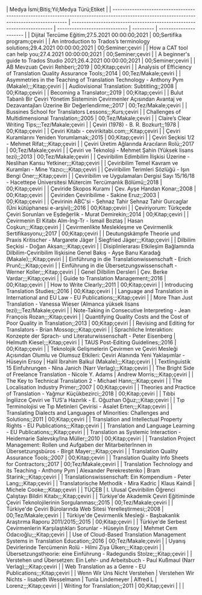 | Medya İsmi;Bitiş;Yıl;Medya Türü;Etiket                                                                                                    |
| ----------------------------------------------------------------------------------------------------------------------------------------- | ---------------------------------------------------------------------- | ----------------------------- | --------- | ---------------------- |
| Dijital Tercüme Eğitim;27.5.2021 00:00:00;2021                                                                                            | 00;Sertifika programı;çeviri                                           |
| An introduction to Trados’s terminology solutions;29.4.2021 00:00:00;2021                                                                 | 00;Seminer;çeviri                                                      |
| How a CAT tool can help you;27.4.2021 00:00:00;2021                                                                                       | 00;Seminer;çeviri                                                      |
| A beginner's guide to Trados Studio 2021;26.4.2021 00:00:00;2021                                                                          | 00;Seminer;çeviri                                                      |
| AB Mevzuatı Çeviri Rehberi;;2019                                                                                                          | 00;Kitap;çeviri                                                        |
| Analysis of Efficiency of Translation Quality Assurance Tools;;2014                                                                       | 00;Tez/Makale;çeviri                                                   |
| Asymmetries in the Teaching of Translation Technology - Anthony Pym (Makale);;;Kitap;çeviri                                               |
| Audiovisional Translation: Subtitling;;2008                                                                                               | 00;Kitap;çeviri                                                        |
| Becoming a Translator;;2019                                                                                                               | 00;Kitap;çeviri                                                        |
| Bulut Tabanlı Bir Çeviri Yönetim Sisteminin Çevirmenler Açısından Avantaj ve Dezavantajları Üzerine Bir Değerlendirme;;2017               | 00;Tez/Makale;çeviri                                                   |
| Bussines School for Translators Lessons;;;Kurs;çeviri                                                                                     |
| Challenges of Multidimensional Translation;;2005                                                                                          | 00;Tez/Makale;çeviri                                                   |
| Claire’s Clear Writing Tips;;;Tez/Makale;çeviri                                                                                           |
| Çeviri (1978) - B. R. Bozkurt;;1978                                                                                                       | 00;Kitap;çeviri                                                        |
| Çeviri Kitabı - cevirikitabi.com;;;Kitap;çeviri                                                                                           |
| Çeviri Kuramlarını Yeniden Yorumlamak;;2015                                                                                               | 00;Kitap;çeviri                                                        |
| Çeviri Seçkisi 1/2 - Mehmet Rifat;;;Kitap;çeviri                                                                                          |
| Çeviri Üretim Ağlarında Aracıların Rolü;;2017                                                                                             | 00;Tez/Makale;çeviri                                                   |
| Çeviri ve Teknoloji - Mehmet Şahin (Yüksek lisans tezi);;2013                                                                             | 00;Tez/Makale;çeviri                                                   |
| Çeviribilim Edimbilim İlişkisi Üzerine - Neslihan Kansu Yetkiner;;;Kitap;çeviri                                                           |
| Çeviribilim Temel Kavram ve Kuramları - Mine Yazıcı;;;Kitap;çeviri                                                                        |
| Çeviribilim Terimleri Sözlüğü - Işın Bengi Öner;;;Kitap;çeviri                                                                            |
| Çeviribilim ve Uygulamaları Dergisi Sayı 15/16/18 - Hacettepe Üniversitesi Mütercim Tercümanlık Bölümü;;2018                              | 00;Kitap;çeviri                                                        |
| Çeviride Skopos Kuramı                                                                                                                    |  Çev. Ayşe Handan Konar;;2008                                          | 00;Kitap;çeviri               |
| Çeviriden Çeviribilime - Sakine Eruz;;2003                                                                                                | 00;Kitap;çeviri                                                        |
| Çevirinin ABC'si - Şehnaz Tahir Sehnaz Tahir Gurcaglar (Üni kütüphanesi e-arşivi);;2016                                                   | 00;Kitap;çeviri                                                        |
| Çeviriyorum: Türkçede Çeviri Sorunları ve Eşdeğerlik - Murat Demirekin;;2014                                                              | 00;Kitap;çeviri                                                        |
| Çevirmenin El Kitabı Alm-İng-Tr - İsmail Boztaş                                                                                           |  Hasan Coşkun;;;Kitap;çeviri                                           |
| Çevirmenlikte Meslekleşme ve Çevirmenlik Sertifikasyonu;;2017                                                                             | 00;Kitap;çeviri                                                        |
| Deutungskämpfe Theorie und Praxis Kritischer - Margarete Jäger                                                                            |  Siegfried Jäger;;;Kitap;çeviri                                        |
| Dilbilim Seçkisi - Doğan Aksan;;;Kitap;çeviri                                                                                             |
| Disiplinlerarası Etkileşim Bağlamında Dilbilim-Çeviribilim İlişkisine Genel Bakış - Ayşe Banu Karadağ (Makale);;;Kitap;çeviri             |
| Einführung in die Translationwissenschaft - Erich Prunč;;;Kitap;çeviri                                                                    |
| Einführung in die Übersetzungswissenschaft - Werner Koller;;;Kitap;çeviri                                                                 |
| Genel Dilbilim Dersleri                                                                                                                   |  Çev. Berke Vardar;;;Kitap;çeviri                                      |
| Guide to Translation Management;;2016                                                                                                     | 00;Kitap;çeviri                                                        |
| How to Write Clearly;;2011                                                                                                                | 00;Kitap;çeviri                                                        |
| Introducing Translation Studies;;2016                                                                                                     | 00;Kitap;çeviri                                                        |
| Language and Translation in International and EU Law - EU Publications;;;Kitap;çeviri                                                     |
| More Than Just Translation - Vanessa Wieser (Almanca yüksek lisans tezi);;;Tez/Makale;çeviri                                              |
| Note-Taking in Consecutive Interpreting - Jean François Rozan;;;Kitap;çeviri                                                              |
| Quantifying Quality Costs and the Cost of Poor Quality in Translation;;2013                                                               | 00;Kitap;çeviri                                                        |
| Revising and Editing for Translators - Brian Mossop;;;Kitap;çeviri                                                                        |
| Sprachliche Interaktion: Konzepte der Sprach- und Literaturwissenschaft - Peter Eisenberg                                                 |  Helmuth Kiesel;;;Kitap;çeviri                                         |
| TAUS Post-Editing Guidelines;;2016                                                                                                        | 00;Kitap;çeviri                                                        |
| Teknolojik Gelişmelerin Çevirmen ve Çeviri Mesleği Açısından Olumlu ve Olumsuz Etkileri: Çeviri Alanında Yeni Yaklaşımlar - Hüseyin Ersoy |  Halil İbrahim Balkul (Makale);;;Kitap;çeviri                          |
| Textlinguistik 15 Einfuhrungen - Nina Janich (Narr Verlag);;;Kitap;çeviri                                                                 |
| The Bright Side of Freelance Translation - Nicole Y. Adams                                                                                |  Andrew Morris;;;Kitap;çeviri                                          |
| The Key to Technical Translation 2 - Michael Hann;;;Kitap;çeviri                                                                          |
| The Localisation Industry Primer;;2007                                                                                                    | 00;Kitap;çeviri                                                        |
| Theories and Practice of Translation - Yağmur Küçükbezirci;;2018                                                                          | 00;Kitap;çeviri                                                        |
| Tıbbi İngilizce Çeviri ve TUS'a Hazırlık - E. Oğuzhan Oğuz;;;Kitap;çeviri                                                                 |
| Tıp Terminolojisi ve Tıp Metinleri Çevirisi - Asalet Erten;;;Kitap;çeviri                                                                 |
| Translating Dialects and Languages of Minorities: Challenges and Solutions;;2011                                                          | 00;Kitap;çeviri                                                        |
| Translation and Intellectual Property Rights - EU Publications;;;Kitap;çeviri                                                             |
| Translation and Language Learning - EU Publications;;;Kitap;çeviri                                                                        |
| Translation as Systemic Interaction - Heidemarie Salevsky/Ina Müller;;2010                                                                | 00;Kitap;çeviri                                                        |
| Translation Project Management: Rollen und Aufgaben der MitarbeiterInnen in Übersetzungsbüros - Birgit Mayer;;;Kitap;çeviri               |
| Translation Quality Assurance Tools;;2007                                                                                                 | 00;Kitap;çeviri                                                        |
| Translation Quality Info Sheets for Contractors;;2017                                                                                     | 00;Tez/Makale;çeviri                                                   |
| Translation Technology and its Teaching - Anthony Pym                                                                                     |  Alexander Perekrestenko                                               |  Bram Starink;;;Kitap;çeviri  |
| Translationswissenschaft: Ein Kompendium - Peter Lang;;;Kitap;çeviri                                                                      |
| Translatorische Methodik - Mira Kadric                                                                                                    |  Klaus Kaindi                                                          |  Michele Cooke;;;Kitap;çeviri |
| TÜÇEB                                                                                                                                     |  I. Ulusal Çeviribilim Öğrenci Çalıştayı Bildiri Kitabı;;;Kitap;çeviri |
| Türkiye'de Akademik Çeviri Eğitiminde Çeviri Teknolojilerinin Sorgulanması;;2015                                                          | 00;Tez/Makale;çeviri                                                   |
| Türkiye'de Çeviri Bürolarında Web Sitesi Yerelleştirmesi;;2008                                                                            | 00;Tez/Makale;çeviri                                                   |
| Türkiye'de Çevirmenlik Mesleği - Başbakanlık Araştırma Raporu 2011/2015;;2015                                                             | 00;Kitap;çeviri                                                        |
| Türkiye'de Serbest Çevirmenlerin Karşılaştıkları Sorunlar - Hüseyin Ersoy                                                                 |  Mehmet Cem Odacıoğlu;;;Kitap;çeviri                                   |
| Use of Cloud-Based Translation Management Systems in Translation Education;;2016                                                          | 00;Tez/Makale;çeviri                                                   |
| Uyanış Devirlerinde Tercümenin Rolü - Hilmi Ziya Ülken;;;Kitap;çeviri                                                                     |
| Übersetzungstheorie: eine Einführung - Radegundis Stolze;;;Kitap;çeviri                                                                   |
| Verstehen und Übersetzen: Ein Lehr- und Arbeitsbuch - Paul Kußmaul (Narr Verlag);;;Kitap;çeviri                                           |
| Web Translation as a Genre - EU Publications;;;Kitap;çeviri                                                                               |
| Wenn Wir Uns Nicht Verstehen                                                                                                              |  Verstehen Wir Nichts - lisabeth Wesselmann                            |  Tunla Lindemeyer             |  Alfred L |  Lorenz;;;Kitap;çeviri |
| Writing for Translation;;2011                                                                                                             | 00;Kitap;çeviri                                                        |
|                                                                                                                                           |
